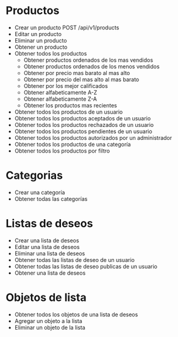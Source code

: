 # Productos
- Crear un producto
    POST /api/v1/products
- Editar un producto
- Eliminar un producto
- Obtener un producto
- Obtener todos los productos
    - Obtener productos ordenados de los mas vendidos
    - Obtener productos ordenados de los menos vendidos
    - Obtener por precio mas barato al mas alto
    - Obtener por precio del mas alto al mas barato
    - Obtener por los mejor calificados
    - Obtener alfabeticamente A-Z
    - Obtener alfabeticamente Z-A
    - Obtener los productos mas recientes
- Obtener todos los productos de un usuario
- Obtener todos los productos aceptados de un usuario
- Obtener todos los productos rechazados de un usuario
- Obtener todos los productos pendientes de un usuario
- Obtener todos los productos autorizados por un administrador
- Obtener todos los productos de una categoría
- Obtener todos los productos por filtro


# Categorias
- Crear una categoría
- Obtener todas las categorías


# Listas de deseos
- Crear una lista de deseos
- Editar una lista de deseos
- Eliminar una lista de deseos
- Obtener todas las listas de deseo de un usuario
- Obtener todas las listas de deseo publicas de un usuario
- Obtener una lista de deseos

# Objetos de lista
- Obtener todos los objetos de una lista de deseos
- Agregar un objeto a la lista
- Eliminar un objeto de la lista